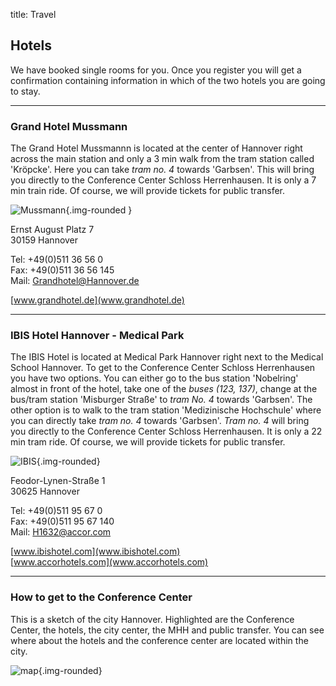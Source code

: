 title: Travel

## Hotels

We have booked single rooms for you. Once you register you will get a confirmation containing information in which of the two hotels you are going to stay. 

------------------------
### Grand Hotel Mussmann

The Grand Hotel Mussmannn is located at the center of Hannover right across the main station and only a 3 min walk from the tram station called 'Kröpcke'. Here you can take *tram no. 4* towards 'Garbsen'. This will bring you directly to the Conference Center Schloss Herrenhausen. It is only a 7 min train ride. Of course, we will provide tickets for public transfer.

![Mussmann](04_cal-symposium-2015/travel/mussmann_and_map.png){.img-rounded } 

Ernst August Platz 7   
30159 Hannover   

Tel: +49(0)511 36 56 0    
Fax: +49(0)511 36 56 145    
Mail: [Grandhotel@Hannover.de](mailto:Grandhotel@Hannover.de)
 
[www.grandhotel.de](www.grandhotel.de)

--------------------------------------
### IBIS Hotel Hannover - Medical Park

The IBIS Hotel  is located at Medical Park Hannover right next to the Medical School Hannover. To get to the Conference Center Schloss Herrenhausen you have two options. You can either go to the bus station 'Nobelring' almost in front of the hotel, take one of the *buses (123, 137)*, change at the bus/tram station 'Misburger Straße' to *tram No. 4* towards 'Garbsen'. The other option is to walk to the tram station 'Medizinische Hochschule' where you can directly take *tram no. 4* towards 'Garbsen'. *Tram no. 4* will bring you directly to the Conference Center Schloss Herrenhausen. It is only a 22 min tram ride. Of course, we will provide tickets for public transfer.

![IBIS](04_cal-symposium-2015/ibis_and_map.png){.img-rounded}

Feodor-Lynen-Straße 1   
30625 Hannover   

Tel: +49(0)511 95 67 0   
Fax: +49(0)511 95 67 140   
Mail: [H1632@accor.com](mailto:H1632@accor.com)

[www.ibishotel.com](www.ibishotel.com)   
[www.accorhotels.com](www.accorhotels.com)

-----------------
### How to get to the Conference Center

This is a sketch of the city Hannover. Highlighted are the Conference Center, the hotels, the city center, the MHH and public transfer. You can see where about the hotels and the conference center are located within the city.

![map](04_cal-symposium-2015/travel_map.png){.img-rounded}

